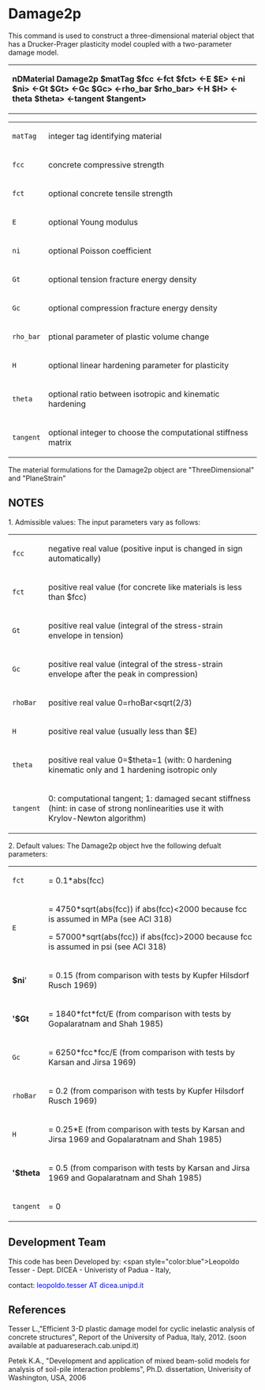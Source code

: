 # Damage2p

<p>This command is used to construct a three-dimensional material object
that has a Drucker-Prager plasticity model coupled with a two-parameter
damage model.</p>
<table>
<tbody>
<tr class="odd">
<td><p><strong>nDMaterial Damage2p $matTag $fcc &lt;-fct $fct&gt; &lt;-E
$E&gt; &lt;-ni $ni&gt; &lt;-Gt $Gt&gt; &lt;-Gc $Gc&gt; &lt;-rho_bar
$rho_bar&gt; &lt;-H $H&gt; &lt;-theta $theta&gt; &lt;-tangent
$tangent&gt;</strong></p></td>
</tr>
</tbody>
</table>
<table>
<tbody>
<tr class="odd">
<td><code class="parameter-table-variable">matTag</code></td>
<td><p>integer tag identifying material</p></td>
</tr>
<tr class="even">
<td><code class="parameter-table-variable">fcc</code></td>
<td><p>concrete compressive strength</p></td>
</tr>
<tr class="odd">
<td><code class="parameter-table-variable">fct</code></td>
<td><p>optional concrete tensile strength</p></td>
</tr>
<tr class="even">
<td><code class="parameter-table-variable">E</code></td>
<td><p>optional Young modulus</p></td>
</tr>
<tr class="odd">
<td><code class="parameter-table-variable">ni</code></td>
<td><p>optional Poisson coefficient</p></td>
</tr>
<tr class="even">
<td><code class="parameter-table-variable">Gt</code></td>
<td><p>optional tension fracture energy density</p></td>
</tr>
<tr class="odd">
<td><code class="parameter-table-variable">Gc</code></td>
<td><p>optional compression fracture energy density</p></td>
</tr>
<tr class="even">
<td><code class="parameter-table-variable">rho_bar</code></td>
<td><p>ptional parameter of plastic volume change</p></td>
</tr>
<tr class="odd">
<td><code class="parameter-table-variable">H</code></td>
<td><p>optional linear hardening parameter for plasticity</p></td>
</tr>
<tr class="even">
<td><code class="parameter-table-variable">theta</code></td>
<td><p>optional ratio between isotropic and kinematic hardening</p></td>
</tr>
<tr class="odd">
<td><code class="parameter-table-variable">tangent</code></td>
<td><p>optional integer to choose the computational stiffness
matrix</p></td>
</tr>
</tbody>
</table>
<p>The material formulations for the Damage2p object are
"ThreeDimensional" and "PlaneStrain"</p>
<h2 id="notes">NOTES</h2>
<p>1. Admissible values: The input parameters vary as follows:</p>
<table>
<tbody>
<tr class="odd">
<td><code class="parameter-table-variable">fcc</code></td>
<td><p>negative real value (positive input is changed in sign
automatically)</p></td>
</tr>
<tr class="even">
<td><code class="parameter-table-variable">fct</code></td>
<td><p>positive real value (for concrete like materials is less than
$fcc)</p></td>
</tr>
<tr class="odd">
<td><code class="parameter-table-variable">Gt</code></td>
<td><p>positive real value (integral of the stress-strain envelope in
tension)</p></td>
</tr>
<tr class="even">
<td><code class="parameter-table-variable">Gc</code></td>
<td><p>positive real value (integral of the stress-strain envelope after
the peak in compression)</p></td>
</tr>
<tr class="odd">
<td><code class="parameter-table-variable">rhoBar</code></td>
<td><p>positive real value 0=rhoBar&lt;sqrt(2/3)</p></td>
</tr>
<tr class="even">
<td><code class="parameter-table-variable">H</code></td>
<td><p>positive real value (usually less than $E)</p></td>
</tr>
<tr class="odd">
<td><code class="parameter-table-variable">theta</code></td>
<td><p>positive real value 0=$theta=1 (with: 0 hardening kinematic only
and 1 hardening isotropic only</p></td>
</tr>
<tr class="even">
<td><code class="parameter-table-variable">tangent</code></td>
<td><p>0: computational tangent; 1: damaged secant stiffness (hint: in
case of strong nonlinearities use it with Krylov-Newton
algorithm)</p></td>
</tr>
</tbody>
</table>
<p>2. Default values: The Damage2p object hve the following defualt
parameters:</p>
<table>
<tbody>
<tr class="odd">
<td><code class="parameter-table-variable">fct</code></td>
<td><p>= 0.1*abs(fcc)</p></td>
</tr>
<tr class="even">
<td><code class="parameter-table-variable">E</code></td>
<td><p>= 4750*sqrt(abs(fcc)) if abs(fcc)&lt;2000 because fcc is assumed
in MPa (see ACI 318)</p>
<p>= 57000*sqrt(abs(fcc)) if abs(fcc)&gt;2000 because fcc is assumed in
psi (see ACI 318)</p></td>
</tr>
<tr class="odd">
<td><p><strong>$ni</strong>'</p></td>
<td><p>= 0.15 (from comparison with tests by Kupfer Hilsdorf Rusch
1969)</p></td>
</tr>
<tr class="even">
<td><p><strong>'$Gt</strong></p></td>
<td><p>= 1840*fct*fct/E (from comparison with tests by Gopalaratnam and
Shah 1985)</p></td>
</tr>
<tr class="odd">
<td><code class="parameter-table-variable">Gc</code></td>
<td><p>= 6250*fcc*fcc/E (from comparison with tests by Karsan and Jirsa
1969)</p></td>
</tr>
<tr class="even">
<td><code class="parameter-table-variable">rhoBar</code></td>
<td><p>= 0.2 (from comparison with tests by Kupfer Hilsdorf Rusch
1969)</p></td>
</tr>
<tr class="odd">
<td><code class="parameter-table-variable">H</code></td>
<td><p>= 0.25*E (from comparison with tests by Karsan and Jirsa 1969 and
Gopalaratnam and Shah 1985)</p></td>
</tr>
<tr class="even">
<td><p><strong>'$theta</strong></p></td>
<td><p>= 0.5 (from comparison with tests by Karsan and Jirsa 1969 and
Gopalaratnam and Shah 1985)</p></td>
</tr>
<tr class="odd">
<td><code class="parameter-table-variable">tangent</code></td>
<td><p>= 0</p></td>
</tr>
</tbody>
</table>
<h2 id="development_team">Development Team</h2>
<p>This code has been Developed by: &lt;span
style="color:blue"&gt;Leopoldo Tesser - Dept. DICEA - Univeristy of
Padua - Italy</span>,</p>
<p>contact: <span style="color:blue">leopoldo.tesser AT
dicea.unipd.it</span></p>
<h2 id="references">References</h2>
<p>Tesser L.,"Efficient 3-D plastic damage model for cyclic inelastic
analysis of concrete structures", Report of the University of Padua,
Italy, 2012. (soon available at paduareserach.cab.unipd.it)</p>
<p>Petek K.A., "Development and application of mixed beam-solid models
for analysis of soil-pile interaction problems", Ph.D. dissertation,
Univerisity of Washington, USA, 2006</p>
